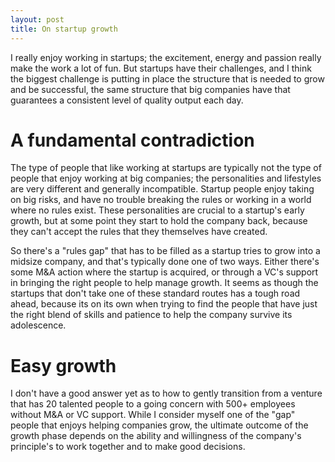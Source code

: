 ```yaml
---
layout: post
title: On startup growth
---
```



I really enjoy working in startups; the excitement, energy and passion really make the work a lot of fun. But startups have their challenges, and I think the biggest challenge is putting in place the structure that is needed to grow and be successful, the same structure that big companies have that guarantees a consistent level of quality output each day.

# A fundamental contradiction

The type of people that like working at startups are typically not the type of people that enjoy working at big companies; the personalities and lifestyles are very different and generally incompatible. Startup people enjoy taking on big risks, and have no trouble breaking the rules or working in a world where no rules exist. These personalities are crucial to a startup's early growth, but at some point they start to hold the company back, because they can't accept the rules that they themselves have created.

So there's a "rules gap" that has to be filled as a startup tries to grow into a midsize company, and that's typically done one of two ways. Either there's some M&A action where the startup is acquired, or through a VC's support in bringing the right people to help manage growth. It seems as though the startups that don't take one of these standard routes has a tough road ahead, because its on its own when trying to find the people that have just the right blend of skills and patience to help the company survive its adolescence.

# Easy growth

I don't have a good answer yet as to how to gently transition from a venture that has 20 talented people to a going concern with 500+ employees without M&A or VC support. While I consider myself one of the "gap" people that enjoys helping companies grow, the ultimate outcome of the growth phase depends on the ability and willingness of the company's principle's to work together and to make good decisions.  
